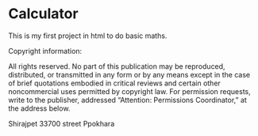 # Calculator
This is my first project in html to do basic maths.

Copyright information:

All rights reserved. No part of this publication may be reproduced, distributed, or transmitted in any form or by any means except in the case of brief quotations embodied in critical reviews and certain other noncommercial uses permitted by copyright law. For permission requests, write to the publisher, addressed “Attention: Permissions Coordinator,” at the address below.

Shirajpet 
33700 street
Ppokhara
